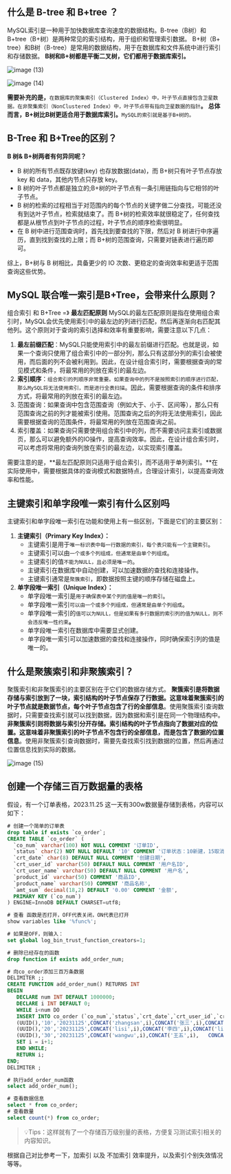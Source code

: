 ## 什么是 B-tree 和 B+tree ？
MySQL索引是一种用于加快数据库查询速度的数据结构。B-tree（B树）和B+tree（B+树）是两种常见的索引结构，用于组织和管理索引数据。
B+树（B+ tree）和B树（B-tree）是常用的数据结构，用于在数据库和文件系统中进行索引和存储数据。
**B树和B+树都是平衡二叉树，它们都用于数据库索引。**

![image (13)](https://github.com/ITholmes/hello-world/assets/70437837/08f71891-9c97-480e-8fec-42c3926f11c1)

![image (14)](https://github.com/ITholmes/hello-world/assets/70437837/37198963-7a2b-46f6-81d9-cd6a092ae642)

**需要补充的是，**`在数据库的聚集索引（Clustered Index）中，叶子节点直接包含卫星数据。在非聚集索引（NonClustered Index）中，叶子节点带有指向卫星数据的指针`**。**
**总体而言，B+树比B树更适合用于数据库索引。**`MySQL的索引就是基于B+树的。`

## B-Tree 和 B+Tree的区别？
**B 树& B+树两者有何异同呢？**

- B 树的所有节点既存放键(key) 也存放数据(data)，而 B+树只有叶子节点存放 key 和 data，其他内节点只存放 key。
- B 树的叶子节点都是独立的;B+树的叶子节点有一条引用链指向与它相邻的叶子节点。
- B 树的检索的过程相当于对范围内的每个节点的关键字做二分查找，可能还没有到达叶子节点，检索就结束了。而 B+树的检索效率就很稳定了，任何查找都是从根节点到叶子节点的过程，叶子节点的顺序检索很明显。
- 在 B 树中进行范围查询时，首先找到要查找的下限，然后对 B 树进行中序遍历，直到找到查找的上限；而 B+树的范围查询，只需要对链表进行遍历即可。

综上，B+树与 B 树相比，具备更少的 IO 次数、更稳定的查询效率和更适于范围查询这些优势。
## MySQL 联合唯一索引是B+Tree，会带来什么原则？
组合索引 和 B+Tree =》 **最左匹配原则**
MySQL的最左匹配原则是指在使用组合索引时，MySQL会优先使用索引中的最左边的列进行匹配，然后再逐渐向右匹配其他列。这个原则对于查询的索引选择和效率有重要影响，需要注意以下几点：

1. **最左前缀匹配**：MySQL只能使用索引中的最左前缀进行匹配。也就是说，如果一个查询只使用了组合索引中的一部分列，那么只有这部分列的索引会被使用，而后面的列不会被利用到。因此，在设计组合索引时，需要根据查询的常见模式和条件，将最常用的列放在索引的最左边。
2. **索引顺序**：`组合索引的列顺序非常重要。如果查询中的列不是按照索引的顺序进行匹配，那么MySQL将无法使用索引，而是进行全表扫描`。因此，需要根据查询的条件和排序方式，将最常用的列放在索引的最左边。
3. 范围查询：如果查询中包含范围查询（例如大于、小于、区间等），那么只有范围查询之前的列才能被索引使用。范围查询之后的列将无法使用索引，因此需要根据查询的范围条件，将最常用的列放在范围查询之前。
4. 索引覆盖：如果查询只需要使用组合索引中的列，而不需要访问主索引或数据页，那么可以避免额外的IO操作，提高查询效率。因此，在设计组合索引时，可以考虑将常用的查询列放在索引的最左边，以实现索引覆盖。

需要注意的是，**最左匹配原则只适用于组合索引，而不适用于单列索引。**在实际使用中，需要根据具体的查询模式和数据特点，合理设计索引，以提高查询效率和性能。
## 主键索引和单字段唯一索引有什么区别吗
主键索引和单字段唯一索引在功能和使用上有一些区别，下面是它们的主要区别：

1. **主键索引（Primary Key Index）：**
   - 主键索引是用于`唯一标识表中每一行数据的索引，每个表只能有一个主键索引`。
   - 主键索引可以由`一个或多个列组成，但通常是由单个列组成`。
   - 主键索引的值`不能为NULL，且必须是唯一的`。
   - 主键索引在数据库中自动创建，可以加速数据的查找和连接操作。
   - 主键索引通常是`聚簇索引`，即数据按照主键的顺序存储在磁盘上。
2. **单字段唯一索引（Unique Index）：**
   - 单字段唯一索引是`用于确保表中某个列的值是唯一的索引`。
   - 单字段唯一索引`可以由一个或多个列组成，但通常是由单个列组成`。
   - 单字段唯一索引的`值可以为NULL，但是如果有多行数据的索引列的值为NULL，则不会违反唯一性约束`**。**
   - 单字段唯一索引在数据库中需要显式创建。
   - 单字段唯一索引可以加速数据的查找和连接操作，同时确保索引列的值是唯一的。
## 什么是聚簇索引和非聚簇索引？
聚簇索引和非聚簇索引的主要区别在于它们的数据存储方式。
**聚簇索引是将数据存储与索引放到了一块，索引结构的叶子节点保存了行数据。这意味着聚簇索引的叶子节点就是数据节点，每个叶子节点包含了行的全部信息**。使用聚簇索引查询数据时，只需要查找索引就可以找到数据，因为数据和索引是在同一个物理结构中。
**非聚簇索引则将数据与索引分开存储。索引结构的叶子节点指向了数据对应的位置。这意味着非聚簇索引的叶子节点不包含行的全部信息，而是包含了数据的位置信息**。使用非聚簇索引查询数据时，需要先查找索引找到数据的位置，然后再通过位置信息找到实际的数据。

![image (15)](https://github.com/ITholmes/hello-world/assets/70437837/ceb0dae7-b0b3-47c8-8d9c-394c0d55bbd8)

## 创建一个存储三百万数据量的表格
假设，有一个订单表格，2023.11.25 这一天有300w数据量存储到表格，内容可以如下：
```sql
# 创建一个简单的订单表
drop table if exists `co_order`;
CREATE TABLE `co_order` (
  `co_num` varchar(100) NOT NULL COMMENT '订单ID',
  `status` char(2) NOT NULL DEFAULT '10' COMMENT '订单状态：10新建，15取消，20已支付，30已完成',
  `crt_date` char(8) DEFAULT NULL COMMENT '创建日期',
  `crt_user_id` varchar(50) DEFAULT NULL COMMENT '用户名ID',
  `crt_user_name` varchar(50) DEFAULT NULL COMMENT '用户名',
  `product_id` varchar(50) COMMENT '商品ID',
  `product_name` varchar(50) COMMENT '商品名称',
  `amt_sum` decimal(18,2) DEFAULT '0.00' COMMENT '金额',
  PRIMARY KEY (`co_num`)
) ENGINE=InnoDB DEFAULT CHARSET=utf8;

# 查看 函数是否打开，OFF代表关闭，ON代表已打开
show variables like '%func%';

# 如果是OFF，则输入：
set global log_bin_trust_function_creators=1;

# 删除已经存在的函数
drop function if exists add_order_num;

# 向co_order添加三百万条数据
DELIMITER ;;  
CREATE FUNCTION add_order_num() RETURNS INT
BEGIN
   DECLARE num INT DEFAULT 1000000;
   DECLARE i INT DEFAULT 0;
   WHILE i<num DO
   INSERT INTO co_order (`co_num`,`status`,`crt_date`,`crt_user_id`,`crt_user_name`,`product_id`,`product_name`,`amt_sum`) VALUES 
   (UUID(),'10','20231125',CONCAT('zhangsan',i),CONCAT('张三',i),CONCAT('zhangsanproduct',i),CONCAT('张三商品',i),FLOOR(RAND()*100)),
   (UUID(),'20','20231125',CONCAT('lisi',i),CONCAT('李四',i),CONCAT('lisiproduct',i),CONCAT('李四商品',i),FLOOR(RAND()*100)),
   (UUID(),'30','20231125',CONCAT('wangwu',i),CONCAT('王五',i),	CONCAT('wangwuproduct',i),CONCAT('王五商品',i),FLOOR(RAND()*100));
   SET i = i+1;
   END WHILE;
   RETURN i;
END;
DELIMITER ;

# 执行add_order_num函数
select add_order_num();

# 查看数据信息
select * from co_order;
# 查看数量
select count(*) from co_order;
```
> 💡Tips：这样就有了一个存储百万级别量的表格，方便复习测试索引相关的内容知识。

根据自己对比参考一下，加索引 以及 不加索引 效率提升，以及索引个别失效情况等等。


